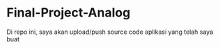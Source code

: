 # Final-Project-Analog
Di repo ini, saya akan upload/push source code aplikasi yang telah saya buat

